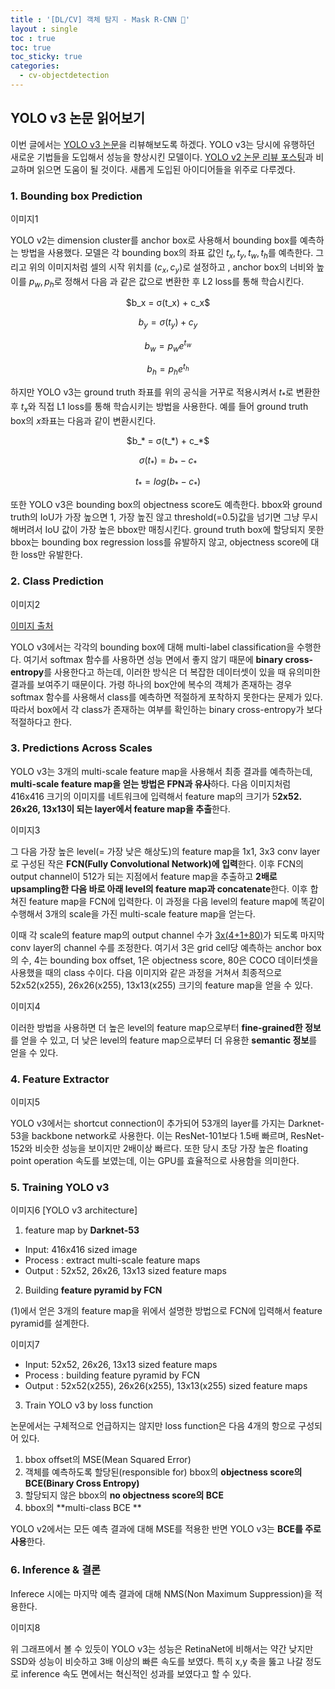 ```yaml
---
title : '[DL/CV] 객체 탐지 - Mask R-CNN 🤟'
layout : single
toc : true
toc: true
toc_sticky: true
categories:
  - cv-objectdetection
---
```


## YOLO v3 논문 읽어보기

이번 글에서는 [<U>YOLO v3 논문</U>](https://arxiv.org/pdf/1804.02767.pdf)을 리뷰해보도록 하겠다. YOLO v3는 당시에 유행하던 새로운 기법들을 도입해서 성능을 향상시킨 모델이다. [<U>YOLO v2 논문 리뷰 포스팅</U>](https://hamin-chang.github.io/cv-objectdetection/yolov2/)과 비교하며 읽으면 도움이 될 것이다. 새롭게 도입된 아이디어들을 위주로 다루겠다.

### 1. Bounding box Prediction

이미지1

YOLO v2는 dimension cluster를 anchor box로 사용해서 bounding box를 예측하는 방법을 사용했다. 모델은 각 bounding box의 좌표 값인 $t_x, t_y, t_w, t_h$를 예측한다. 그리고 위의 이미지처럼 셀의 시작 위치를 $(c_x, c_y)$로 설정하고 , anchor box의 너비와 높이를 $p_w, p_h$로 정해서 다음 과 같은 값으로 변환한 후 L2 loss를 통해 학습시킨다.
<center>$b_x = σ(t_x) + c_x$

$b_y = σ(t_y) + c_y$

$b_w = p_we^{t_w}$

$b_h = p_he^{t_h}$</center>

하지만 YOLO v3는 ground truth 좌표를 위의 공식을 거꾸로 적용시켜서 $t_*$로 변환한 후 $t_x$와 직접 L1 loss를 통해 학습시키는 방법을 사용한다. 예를 들어 ground truth box의 $x$좌표는 다음과 같이 변환시킨다.

<center> $b_* = σ(t_*) + c_*$

$σ(t_*)= b_* - c_*$

$t_* = log(b_* - c_*)$
</center>

또한 YOLO v3은 bounding box의 objectness score도 예측한다. bbox와 ground truth의 IoU가 가장 높으면 1, 가장 높진 않고 threshold(=0.5)값을 넘기면 그냥 무시해버려서 IoU 값이 가장 높은 bbox만 매칭시킨다. ground truth box에 할당되지 못한 bbox는 bounding box regression loss를 유발하지 않고, objectness score에 대한 loss만 유발한다.

### 2. Class Prediction

이미지2

[<U>이미지 출처</U>](https://kr.mathworks.com/help/deeplearning/ug/multilabel-image-classification-using-deep-learning.html)

YOLO v3에서는 각각의 bounding box에 대해 multi-label classification을 수행한다. 여기서 softmax 함수를 사용하면 성능 면에서 좋지 않기 때문에 **binary cross-entropy**를 사용한다고 하는데, 이러한 방식은 더 복잡한 데이터셋이 있을 때 유의미한 결과를 보여주기 때문이다. 가령 하나의 box안에 복수의 객체가 존재하는 경우 softmax 함수를 사용해서 class를 예측하면 적절하게 포착하지 못한다는 문제가 있다. 따라서 box에서 각 class가 존재하는 여부를 확인하는 binary cross-entropy가 보다 적절하다고 한다.



### 3. Predictions Across Scales

YOLO v3는 3개의 multi-scale feature map을 사용해서 최종 결과를 예측하는데, **multi-scale feature map을 얻는 방법은 FPN과 유사**하다. 다음 이미지처럼 416x416 크기의 이미지를 네트워크에 입력해서 feature map의 크기가 5**2x52. 26x26, 13x13이 되는 layer에서 feature map을 추출**한다. 

이미지3

그 다음 가장 높은 level(= 가장 낮은 해상도)의 feature map을 1x1, 3x3 conv layer로 구성된 작은 **FCN(Fully Convolutional Network)에 입력**한다. 이후 FCN의 output channel이 512가 되는 지점에서 feature map을 추출하고 **2배로 upsampling한 다음 바로 아래 level의 feature map과 concatenate**한다. 이후 합쳐진 feature map을 FCN에 입력한다. 이 과정을 다음 level의 feature map에 똑같이 수행해서 3개의 scale을 가진 multi-scale feature map을 얻는다. 

이때 각 scale의 feature map의 output channel 수가 [3x(4+1+80)](=255)가 되도록 마지막 conv layer의 channel 수를 조정한다. 여기서 3은 grid cell당 예측하는 anchor box의 수, 4는 bounding box offset, 1은 objectness score, 80은 COCO 데이터셋을 사용했을 때의 class 수이다. 다음 이미지와 같은 과정을 거쳐서 최종적으로 52x52(x255), 26x26(x255), 13x13(x255) 크기의 feature map을 얻을 수 있다.

이미지4

이러한 방법을 사용하면 더 높은 level의 feature map으로부터 **fine-grained한 정보**를 얻을 수 있고, 더 낮은 level의 feature map으로부터 더 유용한 **semantic 정보**를 얻을 수 있다.

### 4. Feature Extractor

이미지5

YOLO v3에서는 shortcut connection이 추가되어 53개의 layer를 가지는 Darknet-53을 backbone network로 사용한다. 이는 ResNet-101보다 1.5배 빠르며, ResNet-152와 비슷한 성능을 보이지만 2배이상 빠르다. 또한 당시 초당 가장 높은 floating point operation 속도를 보였는데, 이는 GPU를 효율적으로 사용함을 의미한다.

### 5. Training YOLO v3

이미지6
[YOLO v3 architecture]

1) feature map by **Darknet-53**

* Input: 416x416 sized image
* Process : extract multi-scale feature maps
* Output : 52x52, 26x26, 13x13 sized feature maps

2) Building **feature pyramid by FCN**

(1)에서 얻은 3개의 feature map을 위에서 설명한 방법으로 FCN에 입력해서 feature pyramid를 설계한다. 

이미지7

* Input: 52x52, 26x26, 13x13 sized feature maps
* Process : building feature pyramid by FCN
* Output : 52x52(x255), 26x26(x255), 13x13(x255) sized feature maps

3) Train YOLO v3 by loss function

논문에서는 구체적으로 언급하지는 않지만 loss function은 다음 4개의 항으로 구성되어 있다.

1. bbox offset의 MSE(Mean Squared Error)
2. 객체를 예측하도록 할당된(responsible for) bbox의 **objectness score의 BCE(Binary Cross Entropy)**
3. 할당되지 않은 bbox의 **no objectness score의 BCE**
4. bbox의 **multi-class BCE **

YOLO v2에서는 모든 예측 결과에 대해 MSE를 적용한 반면 YOLO v3는 **BCE를 주로 사용**한다.



### 6. Inference & 결론

Inferece 시에는 마지막 예측 결과에 대해 NMS(Non Maximum Suppression)을 적용한다.

이미지8

위 그래프에서 볼 수 있듯이 YOLO v3는 성능은 RetinaNet에 비해서는 약간 낮지만 SSD와 성능이 비슷하고 3배 이상의 빠른 속도를 보였다. 특히 x,y 축을 뚫고 나갈 정도로 inference 속도 면에서는 혁신적인 성과를 보였다고 할 수 있다.

